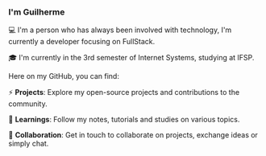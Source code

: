 ### I'm Guilherme

💻 I'm a person who has always been involved with technology, I'm currently a developer focusing on FullStack.

🎓 I'm currently in the 3rd semester of Internet Systems, studying at IFSP.

Here on my GitHub, you can find:

⚡ **Projects**: Explore my open-source projects and contributions to the community.

🔭 **Learnings**: Follow my notes, tutorials and studies on various topics.

💬 **Collaboration**: Get in touch to collaborate on projects, exchange ideas or simply chat.

